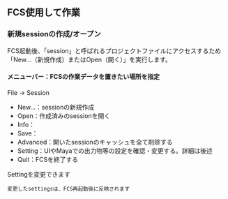 ## FCS使用して作業
### 新規sessionの作成/オープン
FCS起動後、「session」と呼ばれるプロジェクトファイルにアクセスするため
「New...（新規作成）またはOpen（開く）」を実行します。



#### メニューバー：FCSの作業データを置きたい場所を指定 

File -> Session  
- New...：sessionの新規作成  
- Open：作成済みのsessionを開く  
- Info：
- Save：
- Advanced：開いたsessionのキャッシュを全て削除する
- Setting：UIやMayaでの出力物等の設定を確認・変更する。詳細は後述
- Quit：FCSを終了する




Settingを変更できます

```{warning}
変更したsettingsは、FCS再起動後に反映されます
```

